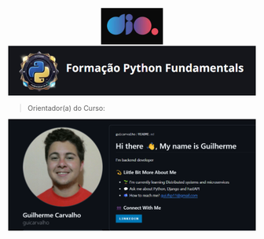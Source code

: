<div align="center">
     <img src="https://github.com/MarciaMoreno/Python--DIO/blob/main/assets/icon_dio_single.png?raw=true" alt="Logo da DIO">
</div>

<div align="center">
     <img src="https://github.com/MarciaMoreno/Python--DIO/blob/main/assets/logo_python-dio.png?raw=true" alt="Logo Python">
</div>



>Orientador(a) do Curso: 
<div align="center">
     <a href="https://github.com/guicarvalho">
          <img src="https://github.com/MarciaMoreno/Python--DIO/blob/main/assets/professor.png?raw=true" alt="Foto com os dados do orientador do curso">
     </a>
</div>
